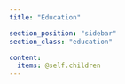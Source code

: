 ```yaml
---
title: "Education"

section_position: "sidebar"
section_class: "education"

content:
  items: @self.children
---
```


